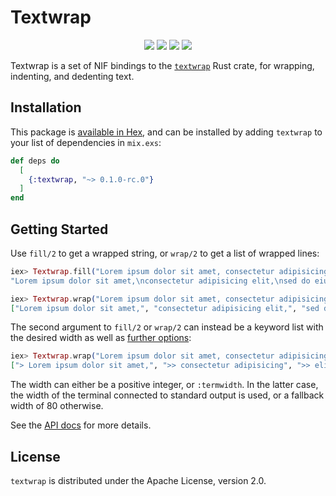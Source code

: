 # Textwrap

<p align="center">
  <img src="https://img.shields.io/circleci/build/github/foxbenjaminfox/ex_textwrap">
  <img src="https://img.shields.io/hexpm/v/textwrap">
  <img src="https://img.shields.io/hexpm/dt/textwrap">
  <img src="https://img.shields.io/github/license/foxbenjaminfox/ex_textwrap">
</p>

Textwrap is a set of NIF bindings to the [`textwrap`](https://github.com/mgeisler/textwrap) Rust crate, for wrapping, indenting, and dedenting text.

## Installation

This package is [available in Hex](https://hex.pm/packages/textwrap), and can be installed
by adding `textwrap` to your list of dependencies in `mix.exs`:

```elixir
def deps do
  [
    {:textwrap, "~> 0.1.0-rc.0"}
  ]
end
```

## Getting Started

Use `fill/2` to get a wrapped string, or `wrap/2` to get a list of wrapped lines:

```elixir
iex> Textwrap.fill("Lorem ipsum dolor sit amet, consectetur adipisicing elit, sed do eiusmod tempor", 30)
"Lorem ipsum dolor sit amet,\nconsectetur adipisicing elit,\nsed do eiusmod tempor"

iex> Textwrap.wrap("Lorem ipsum dolor sit amet, consectetur adipisicing elit, sed do eiusmod tempor", 30)
["Lorem ipsum dolor sit amet,", "consectetur adipisicing elit,", "sed do eiusmod tempor"]
```

The second argument to `fill/2` or `wrap/2` can instead be a keyword list with the desired width as well as [further options](https://hexdocs.pm/textwrap/Textwrap.html#wrap/2):
```elixir
iex> Textwrap.wrap("Lorem ipsum dolor sit amet, consectetur adipisicing elit, sed do eiusmod tempor", width: 30, initial_indent: "> ", subsequent_indent: ">> ")
["> Lorem ipsum dolor sit amet,", ">> consectetur adipisicing", ">> elit, sed do eiusmod tempor"]
```

The width can either be a positive integer, or `:termwidth`. In the latter case, the width of the terminal connected to standard output is used, or a fallback width of 80 otherwise.

See the [API docs](https://hexdocs.pm/textwrap) for more details.

## License

`textwrap` is distributed under the Apache License, version 2.0.
